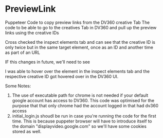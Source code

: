 # PreviewLink
Puppeteer Code to copy preview links from the DV360 creative Tab
The code to be able to go to the creatives Tab in DV360 and pull up the preview links using the creative IDs

Cross checked the inspect elements tab and can see that the creative ID is only twice but in the same target element, once as an ID and another time as part of an URL

IF this changes in future, we'll need to see

I was able to hover over the element in the inspect elements tab and the respective creative ID got hovered over in the DV360 UI. 

Some Notes:
1. The use of executable path for chrome is not needed if your default google account has access to DV360. This code was optimised for the purpose that that only chrome had the account logged in that had dv360 access
2. initial_login.js shoudl be run in case you're running the code for the first time. This is because puppeter browser will have to introduce itself to the domain "displayvideo.google.com" so we'll have some cookies stored as well.
